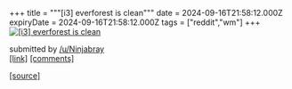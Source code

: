 +++
title = """[i3] everforest is clean"""
date = 2024-09-16T21:58:12.000Z
expiryDate = 2024-09-16T21:58:12.000Z
tags = ["reddit","wm"]
+++
[![[i3] everforest is clean](https://b.thumbs.redditmedia.com/iqys911_-FbmqSRV3FZSdRyL5as0fCpZlX8vlgRyh3s.jpg "[i3] everforest is clean")](https://www.reddit.com/r/unixporn/comments/1fihapi/i3_everforest_is_clean/)

submitted by [/u/Ninjabray](https://www.reddit.com/user/Ninjabray)  
[\[link\]](https://www.reddit.com/gallery/1fihapi) [\[comments\]](https://www.reddit.com/r/unixporn/comments/1fihapi/i3_everforest_is_clean/)

[[source]](https://www.reddit.com/r/unixporn/comments/1fihapi/i3_everforest_is_clean/)
